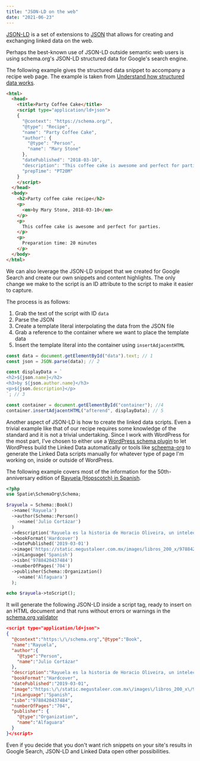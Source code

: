 ```yaml
---
title: "JSON-LD on the web"
date: "2021-06-23"
---
```


[JSON-LD](https://json-ld.org/) is a set of extensions to [JSON](https://www.json.org/json-en.html) that allows for creating and exchanging linked data on the web.

Perhaps the best-known use of JSON-LD outside semantic web users is using schema.org's JSON-LD structured data for Google's search engine.

The following example gives the structured data snippet to accompany a recipe web page. The example is taken from [Understand how structured data works](https://developers.google.com/search/docs/guides/intro-structured-data).

```html
<html>
  <head>
    <title>Party Coffee Cake</title>
    <script type="application/ld+json">
    {
      "@context": "https://schema.org/",
      "@type": "Recipe",
      "name": "Party Coffee Cake",
      "author": {
        "@type": "Person",
        "name": "Mary Stone"
      },
      "datePublished": "2018-03-10",
      "description": "This coffee cake is awesome and perfect for parties.",
      "prepTime": "PT20M"
    }
    </script>
  </head>
  <body>
    <h2>Party coffee cake recipe</h2>
    <p>
      <em>by Mary Stone, 2018-03-10</em>
    </p>
    <p>
      This coffee cake is awesome and perfect for parties.
    </p>
    <p>
      Preparation time: 20 minutes
    </p>
  </body>
</html>
```

We can also leverage the JSON-LD snippet that we created for Google Search and create our own snippets and content highlights. The only change we make to the script is an ID attribute to the script to make it easier to capture.

The process is as follows:

1. Grab the text of the script with ID `data`
2. Parse the JSON
3. Create a template literal interpolating the data from the JSON file
4. Grab a reference to the container where we want to place the template data
5. Insert the template literal into the container using `insertAdjacentHTML`

```js
const data = document.getElementById("data").text; // 1
const json = JSON.parse(data); // 2

const displayData = `
<h2>${json.name}</h2>
<h3>by ${json.author.name}</h3>
<p>${json.description}</p>
`; // 3

const container = document.getElementById("container"); //4
container.insertAdjacentHTML("afterend", displayData); // 5
```

Another aspect of JSON-LD is how to create the linked data scripts. Even a trivial example like that of our recipe requires some knowledge of the standard and it is not a trivial undertaking. Since I work with WordPress for the most part, I've chosen to either use a [WordPress schema plugin](https://wordpress.org/plugins/schema/) to let WordPress build the Linked Data automatically or tools like [scheema-org](https://github.com/spatie/schema-org/) to generate the Linked Data scripts manually for whatever type of page I'm working on, inside or outside of WordPress.

The following example covers most of the information for the 50th-anniversary edition of [Rayuela (Hopscotch) in Spanish](https://www.megustaleerenespanol.com/libros/rayuela/MES-089054).

```php
<?php
use Spatie\SchemaOrg\Schema;

$rayuela = Schema::Book()
  ->name('Rayuela')
  ->author(Schema::Person()
    ->name('Julio Cortázar')
  )
  ->description('Rayuela es la historia de Horacio Oliveira, un intelectual argentino, y su relación con Lucía, una joven uruguaya apodada "La Maga".')
  ->bookFormat('Hardcover')
  ->datePublished('2019-03-01')
  ->image('https://static.megustaleer.com.mx/images/libros_200_x/9788420437484.jpg')
  ->inLanguage('Spanish')
  ->isbn('9788420437484')
  ->numberOfPages('704')
  ->publisher(Schema::Organization()
    ->name('Alfaguara')
  );

echo $rayuela->toScript();
```

It will generate the following JSON-LD inside a script tag, ready to insert on an HTML document and that runs without errors or warnings in the [schema.org validator](https://validator.schema.org/)

```json
<script type="application/ld+json">
{
  "@context":"https:\/\/schema.org","@type":"Book",
  "name":"Rayuela",
  "author":{
    "@type":"Person",
    "name":"Julio Cortázar"
  },
  "description":"Rayuela es la historia de Horacio Oliveira, un intelectual argentino, y su relación con Lucía, una joven uruguaya apodada \"La Maga\".",
  "bookFormat":"Hardcover",
  "datePublished":"2019-03-01",
  "image":"https:\/\/static.megustaleer.com.mx\/images\/libros_200_x\/9788420437484.jpg",
  "inLanguage":"Spanish",
  "isbn":"9788420437484",
  "numberOfPages":"704",
  "publisher": {
    "@type":"Organization",
    "name":"Alfaguara"
  }
}</script>
```

Even if you decide that you don't want rich snippets on your site's results in Google Search, JSON-LD and Linked Data open other possibilities.
